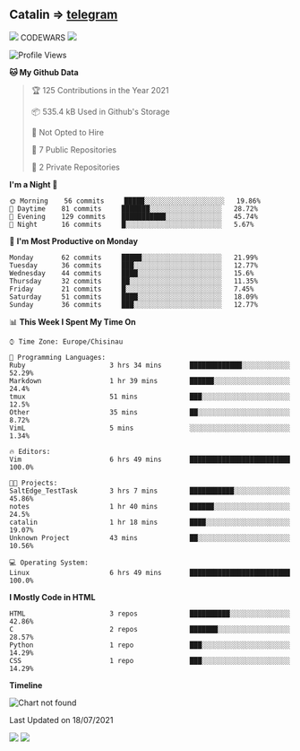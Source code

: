 ## Catalin => [telegram](https://t.me/catalinhimself) 
![](https://www.codewars.com/users/Catalinhimself/badges/micro) CODEWARS
![](https://github.com/Catalinhimself/Catalinhimself/blob/main/Sakura_Nene_CPP.jpg)

<!--START_SECTION:waka-->
![Profile Views](http://img.shields.io/badge/Profile%20Views-2-blue)

**🐱 My Github Data** 

> 🏆 125 Contributions in the Year 2021
 > 
> 📦 535.4 kB Used in Github's Storage 
 > 
> 🚫 Not Opted to Hire
 > 
> 📜 7 Public Repositories 
 > 
> 🔑 2 Private Repositories  
 > 
**I'm a Night 🦉** 

```text
🌞 Morning    56 commits     █████░░░░░░░░░░░░░░░░░░░░   19.86% 
🌆 Daytime    81 commits     ███████░░░░░░░░░░░░░░░░░░   28.72% 
🌃 Evening    129 commits    ███████████░░░░░░░░░░░░░░   45.74% 
🌙 Night      16 commits     █░░░░░░░░░░░░░░░░░░░░░░░░   5.67%

```
📅 **I'm Most Productive on Monday** 

```text
Monday       62 commits     █████░░░░░░░░░░░░░░░░░░░░   21.99% 
Tuesday      36 commits     ███░░░░░░░░░░░░░░░░░░░░░░   12.77% 
Wednesday    44 commits     ████░░░░░░░░░░░░░░░░░░░░░   15.6% 
Thursday     32 commits     ██░░░░░░░░░░░░░░░░░░░░░░░   11.35% 
Friday       21 commits     █░░░░░░░░░░░░░░░░░░░░░░░░   7.45% 
Saturday     51 commits     ████░░░░░░░░░░░░░░░░░░░░░   18.09% 
Sunday       36 commits     ███░░░░░░░░░░░░░░░░░░░░░░   12.77%

```


📊 **This Week I Spent My Time On** 

```text
⌚︎ Time Zone: Europe/Chisinau

💬 Programming Languages: 
Ruby                     3 hrs 34 mins       █████████████░░░░░░░░░░░░   52.29% 
Markdown                 1 hr 39 mins        ██████░░░░░░░░░░░░░░░░░░░   24.4% 
tmux                     51 mins             ███░░░░░░░░░░░░░░░░░░░░░░   12.5% 
Other                    35 mins             ██░░░░░░░░░░░░░░░░░░░░░░░   8.72% 
VimL                     5 mins              ░░░░░░░░░░░░░░░░░░░░░░░░░   1.34%

🔥 Editors: 
Vim                      6 hrs 49 mins       █████████████████████████   100.0%

🐱‍💻 Projects: 
SaltEdge_TestTask        3 hrs 7 mins        ███████████░░░░░░░░░░░░░░   45.86% 
notes                    1 hr 40 mins        ██████░░░░░░░░░░░░░░░░░░░   24.5% 
catalin                  1 hr 18 mins        ████░░░░░░░░░░░░░░░░░░░░░   19.07% 
Unknown Project          43 mins             ██░░░░░░░░░░░░░░░░░░░░░░░   10.56%

💻 Operating System: 
Linux                    6 hrs 49 mins       █████████████████████████   100.0%

```

**I Mostly Code in HTML** 

```text
HTML                     3 repos             ██████████░░░░░░░░░░░░░░░   42.86% 
C                        2 repos             ███████░░░░░░░░░░░░░░░░░░   28.57% 
Python                   1 repo              ███░░░░░░░░░░░░░░░░░░░░░░   14.29% 
CSS                      1 repo              ███░░░░░░░░░░░░░░░░░░░░░░   14.29%

```


**Timeline**

![Chart not found](https://raw.githubusercontent.com/Catalinhimself/Catalinhimself/main/charts/bar_graph.png) 


 Last Updated on 18/07/2021
<!--END_SECTION:waka-->

![](https://github-readme-stats.vercel.app/api?username=catalinhimself&count_private=true&show_icons=true&theme=calm)
![](https://github-readme-stats.vercel.app/api/wakatime?username=catalinhimself&theme=calm)

  


